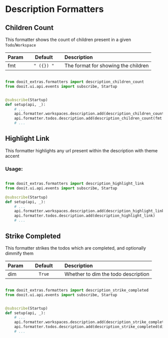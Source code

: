# Description Formatters

## Children Count

This formatter shows the count of children present in a given `Todo`/`Workspace`

| Param|<div style="width: 100px">Default</div> |Description|
| ------------- | :----------------:  | :----------------------------------------------------------------------------------------|
| fmt           |  `" ({}) "`         | The format for showing the children                                                      |

```python

from dooit_extras.formatters import description_children_count
from dooit.ui.api.events import subscribe, Startup


@subscribe(Startup)
def setup(api, _):
    # ...
    api.formatter.workspaces.description.add(description_children_count(fmt = "..."))
    api.formatter.todos.description.add(description_children_count(fmt = "..."))
    # ...
```


## Highlight Link

This formatter highlights any url present within the description with theme accent

### Usage:

```python

from dooit_extras.formatters import description_highlight_link
from dooit.ui.api.events import subscribe, Startup

@subscribe(Startup)
def setup(api, _):
    # ...
    api.formatter.workspaces.description.add(description_highlight_link)
    api.formatter.todos.description.add(description_highlight_link)
    # ...
```


## Strike Completed

This formatter strikes the todos which are completed, and optionally dimmify them

| Param|<div style="width: 100px">Default</div> |Description|
| ------------- | :----------------:  | :----------------------------------------------------------------------------------------|
| dim           |  `True`             | Whether to dim the todo description                                                      |

```python

from dooit_extras.formatters import description_strike_completed
from dooit.ui.api.events import subscribe, Startup


@subscribe(Startup)
def setup(api, _):
    # ...
    api.formatter.workspaces.description.add(description_strike_completed(dim = True))
    api.formatter.todos.description.add(description_strike_completed(dim = True))
    # ...
```

